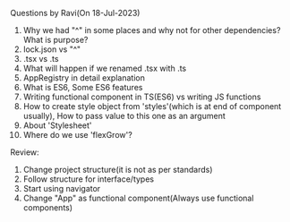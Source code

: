 Questions by Ravi(On 18-Jul-2023)
1. Why we had "^" in some places and why not for other dependencies? What is purpose?
2. lock.json vs "^"
3. .tsx vs .ts
4. What will happen if we renamed .tsx with .ts
5. AppRegistry in detail explanation
6. What is ES6, Some ES6 features
7. Writing functional component in TS(ES6) vs writing JS functions
8. How to create style object from 'styles'(which is at end of component usually), 
   How to pass value to this one as an argument
9. About 'Stylesheet'
10. Where do we use 'flexGrow'?


Review:
1. Change project structure(it is not as per standards)
2. Follow structure for interface/types
3. Start using navigator
4. Change "App" as functional component(Always use functional components)